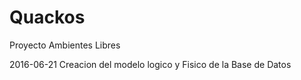 # Quackos
Proyecto Ambientes Libres

2016-06-21
Creacion del modelo logico y Fisico de la Base de Datos

